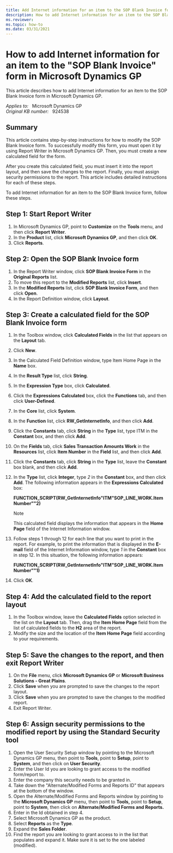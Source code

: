 ```yaml
---
title: Add Internet information for an item to the SOP Blank Invoice form
description: How to add Internet information for an item to the SOP Blank Invoice form.
ms.reviewer: 
ms.topic: how-to
ms.date: 03/31/2021
---
```

# How to add Internet information for an item to the "SOP Blank Invoice" form in Microsoft Dynamics GP

This article describes how to add Internet information for an item to the SOP Blank Invoice form in Microsoft Dynamics GP.

_Applies to:_ &nbsp; Microsoft Dynamics GP  
_Original KB number:_ &nbsp; 924538

## Summary

This article contains step-by-step instructions for how to modify the SOP Blank Invoice form. To successfully modify this form, you must open it by using Report Writer in Microsoft Dynamics GP. Then, you must create a new calculated field for the form.

After you create this calculated field, you must insert it into the report layout, and then save the changes to the report. Finally, you must assign security permissions to the report. This article includes detailed instructions for each of these steps.

To add Internet information for an item to the SOP Blank Invoice form, follow these steps.

## Step 1: Start Report Writer

1. In Microsoft Dynamics GP, point to **Customize** on the **Tools** menu, and then click **Report Writer**.
2. In the **Product** list, click **Microsoft Dynamics GP**, and then click **OK**.
3. Click **Reports**.

## Step 2: Open the SOP Blank Invoice form

1. In the Report Writer window, click **SOP Blank Invoice Form** in the **Original Reports** list.
2. To move this report to the **Modified Reports** list, click **Insert**.
3. In the **Modified Reports** list, click **SOP Blank Invoice Form**, and then click **Open**.
4. In the Report Definition window, click **Layout**.

## Step 3: Create a calculated field for the SOP Blank Invoice form

1. In the Toolbox window, click **Calculated Fields** in the list that appears on the **Layout** tab.
2. Click **New**.
3. In the Calculated Field Definition window, type Item Home Page in the **Name** box.
4. In the **Result Type** list, click **String**.
5. In the **Expression Type** box, click **Calculated**.
6. Click the **Expressions Calculated** box, click the **Functions** tab, and then click **User-Defined**.
7. In the **Core** list, click **System**.
8. In the **Function** list, click **RW_GetInternetInfo**, and then click **Add**.
9. Click the **Constants** tab, click **String** in the **Type** list, type ITM in the **Constant** box, and then click **Add**.
10. On the **Fields** tab, click **Sales Transaction Amounts Work** in the **Resources** list, click **Item Number** in the **Field** list, and then click **Add**.
11. Click the **Constants** tab, click **String** in the **Type** list, leave the **Constant** box blank, and then click **Add**.
12. In the **Type** list, click **Integer**, type *2* in the **Constant** box, and then click **Add**. The following information appears in the **Expressions Calculated** box:

    **FUNCTION_SCRIPT(RW_GetInternetInfo"ITM"SOP_LINE_WORK.Item Number""2)**

    > [!NOTE]
    > This calculated field displays the information that appears in the **Home Page** field of the Internet Information window.

13. Follow steps 1 through 12 for each line that you want to print in the report. For example, to print the information that is displayed in the **E-mail** field of the Internet Information window, type *1* in the **Constant** box in step 12. In this situation, the following information appears:

    **FUNCTION_SCRIPT(RW_GetInternetInfo"ITM"SOP_LINE_WORK.Item Number""1)**

14. Click **OK**.

## Step 4: Add the calculated field to the report layout

1. In the Toolbox window, leave the **Calculated Fields** option selected in the list on the **Layout** tab. Then, drag the **Item Home Page** field from the list of calculated fields to the **H2** area of the report.
2. Modify the size and the location of the **Item Home Page** field according to your requirements.

## Step 5: Save the changes to the report, and then exit Report Writer

1. On the **File** menu, click **Microsoft Dynamics GP** or **Microsoft Business Solutions - Great Plains**.
2. Click **Save** when you are prompted to save the changes to the report layout.
3. Click **Save** when you are prompted to save the changes to the modified report.
4. Exit Report Writer.

## Step 6: Assign security permissions to the modified report by using the Standard Security tool

1. Open the User Security Setup window by pointing to the Microsoft Dynamics GP menu, then point to **Tools**, point to **Setup**, point to **System**, and then click on **User Security**.
2. Enter the User Id you are looking to grant access to the modified form/report to.
3. Enter the company this security needs to be granted in.
4. Take down the "Alternate/Modified Forms and Reports ID" that appears at the bottom of the window.
5. Open the Alternate/Modified Forms and Reports window by pointing to the **Microsoft Dynamics GP** menu, then point to **Tools,** point to **Setup**, point to **System**, then click on **Alternate/Modified Forms and Reports.**
6. Enter in the Id obtained in step 4.
7. Select Microsoft Dynamics GP as the product.
8. Select **Reports** as the **Type**.
9. Expand the **Sales Folder**.
10. Find the report you are looking to grant access to in the list that populates and expand it. Make sure it is set to the one labeled (modified).
